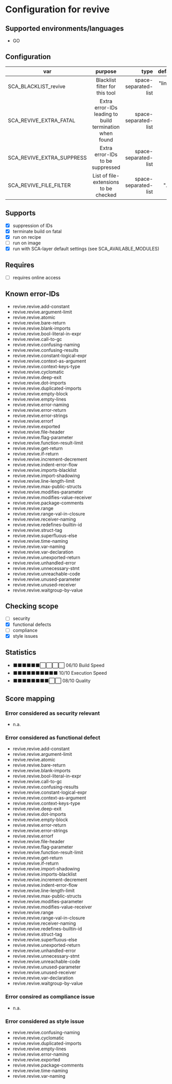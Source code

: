 # Configuration for revive

## Supported environments/languages

* GO

## Configuration

| var | purpose | type | default |
| ------------- |:-------------:| -----:| -----:
| SCA_BLACKLIST_revive | Blacklist filter for this tool | space-separated-list | "linux-*"
| SCA_REVIVE_EXTRA_FATAL | Extra error-IDs leading to build termination when found | space-separated-list | ""
| SCA_REVIVE_EXTRA_SUPPRESS | Extra error-IDs to be suppressed | space-separated-list | ""
| SCA_REVIVE_FILE_FILTER | List of file-extensions to be checked | space-separated-list | ".go"

## Supports

* [x] suppression of IDs
* [x] terminate build on fatal
* [x] run on recipe
* [ ] run on image
* [x] run with SCA-layer default settings (see SCA_AVAILABLE_MODULES)

## Requires

* [ ] requires online access

## Known error-IDs

* revive.revive.add-constant
* revive.revive.argument-limit
* revive.revive.atomic
* revive.revive.bare-return
* revive.revive.blank-imports
* revive.revive.bool-literal-in-expr
* revive.revive.call-to-gc
* revive.revive.confusing-naming
* revive.revive.confusing-results
* revive.revive.constant-logical-expr
* revive.revive.context-as-argument
* revive.revive.context-keys-type
* revive.revive.cyclomatic
* revive.revive.deep-exit
* revive.revive.dot-imports
* revive.revive.duplicated-imports
* revive.revive.empty-block
* revive.revive.empty-lines
* revive.revive.error-naming
* revive.revive.error-return
* revive.revive.error-strings
* revive.revive.errorf
* revive.revive.exported
* revive.revive.file-header
* revive.revive.flag-parameter
* revive.revive.function-result-limit
* revive.revive.get-return
* revive.revive.if-return
* revive.revive.increment-decrement
* revive.revive.indent-error-flow
* revive.revive.imports-blacklist
* revive.revive.import-shadowing
* revive.revive.line-length-limit
* revive.revive.max-public-structs
* revive.revive.modifies-parameter
* revive.revive.modifies-value-receiver
* revive.revive.package-comments
* revive.revive.range
* revive.revive.range-val-in-closure
* revive.revive.receiver-naming
* revive.revive.redefines-builtin-id
* revive.revive.struct-tag
* revive.revive.superfluous-else
* revive.revive.time-naming
* revive.revive.var-naming
* revive.revive.var-declaration
* revive.revive.unexported-return
* revive.revive.unhandled-error
* revive.revive.unnecessary-stmt
* revive.revive.unreachable-code
* revive.revive.unused-parameter
* revive.revive.unused-receiver
* revive.revive.waitgroup-by-value

## Checking scope

* [ ] security
* [x] functional defects
* [ ] compliance
* [x] style issues

## Statistics

* ⬛⬛⬛⬛⬛⬛⬜⬜⬜⬜ 06/10 Build Speed
* ⬛⬛⬛⬛⬛⬛⬛⬛⬛⬛ 10/10 Execution Speed
* ⬛⬛⬛⬛⬛⬛⬛⬛⬜⬜ 08/10 Quality

## Score mapping

### Error considered as security relevant

* n.a.

### Error considered as functional defect

* revive.revive.add-constant
* revive.revive.argument-limit
* revive.revive.atomic
* revive.revive.bare-return
* revive.revive.blank-imports
* revive.revive.bool-literal-in-expr
* revive.revive.call-to-gc
* revive.revive.confusing-results
* revive.revive.constant-logical-expr
* revive.revive.context-as-argument
* revive.revive.context-keys-type
* revive.revive.deep-exit
* revive.revive.dot-imports
* revive.revive.empty-block
* revive.revive.error-return
* revive.revive.error-strings
* revive.revive.errorf
* revive.revive.file-header
* revive.revive.flag-parameter
* revive.revive.function-result-limit
* revive.revive.get-return
* revive.revive.if-return
* revive.revive.import-shadowing
* revive.revive.imports-blacklist
* revive.revive.increment-decrement
* revive.revive.indent-error-flow
* revive.revive.line-length-limit
* revive.revive.max-public-structs
* revive.revive.modifies-parameter
* revive.revive.modifies-value-receiver
* revive.revive.range
* revive.revive.range-val-in-closure
* revive.revive.receiver-naming
* revive.revive.redefines-builtin-id
* revive.revive.struct-tag
* revive.revive.superfluous-else
* revive.revive.unexported-return
* revive.revive.unhandled-error
* revive.revive.unnecessary-stmt
* revive.revive.unreachable-code
* revive.revive.unused-parameter
* revive.revive.unused-receiver
* revive.revive.var-declaration
* revive.revive.waitgroup-by-value

### Error consired as compliance issue

* n.a.

### Error considered as style issue

* revive.revive.confusing-naming
* revive.revive.cyclomatic
* revive.revive.duplicated-imports
* revive.revive.empty-lines
* revive.revive.error-naming
* revive.revive.exported
* revive.revive.package-comments
* revive.revive.time-naming
* revive.revive.var-naming
